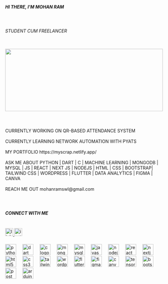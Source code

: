 <br clear="both">

<h5 align="left">HI THERE, I'M MOHAN RAM</h5>

###

<br clear="both">

<h6 align="left">STUDENT CUM FREELANCER</h6>

###

<br clear="both">


  <img height ="200"  width = "100%" src="https://i.pinimg.com/564x/66/09/7f/66097fb5b2684e1606c2fd986f165bf0.jpg"  />


###

<br clear="both">

<p align="left">CURRENTLY WORKING ON QR-BASED ATTENDANCE SYSTEM<br><br>CURRENTLY LEARNING NETWORK AUTOMATION WITH PYATS<br><br>MY PORTFOLIO https://myscrap.netlify.app/<br><br>ASK ME ABOUT PYTHON | DART | C | MACHINE LEARNING | MONGODB | MYSQL | JS | REACT | NEXT JS | NODEJS | HTML | CSS | BOOTSTRAP| TAILWIND CSS | WORDPRESS | FLUTTER | DATA ANALYTICS | FIGMA | CANVA<br><br>REACH ME OUT mohanramswl@gmail.com</p>

###

<br clear="both">

<h5 align="left">CONNECT WITH ME</h5>

###

<br clear="both">

<div align="left">
  <a href="https://linkedin.com/in/https://www.linkedin.com/in/mohan-ram-s-3955a4215/" target="_blank">
    <img src="https://img.shields.io/static/v1?message=LinkedIn&logo=linkedin&label=&color=0077B5&logoColor=white&labelColor=&style=for-the-badge" height="25" alt="linkedin logo"  />
  </a>
  <a href="https://instagram.com/__.mohanram.__" target="_blank">
    <img src="https://img.shields.io/static/v1?message=Instagram&logo=instagram&label=&color=E4405F&logoColor=white&labelColor=&style=for-the-badge" height="25" alt="instagram logo"  />
  </a>
</div>

###

<div align="left">
  <img src="https://cdn.jsdelivr.net/gh/devicons/devicon/icons/python/python-original.svg" height="35" alt="python logo"  />
  <img width="12" />
  <img src="https://cdn.jsdelivr.net/gh/devicons/devicon/icons/dart/dart-original.svg" height="35" alt="dart logo"  />
  <img width="12" />
  <img src="https://skillicons.dev/icons?i=c" height="35" alt="c logo"  />
  <img width="12" />
  <img src="https://cdn.jsdelivr.net/gh/devicons/devicon/icons/mongodb/mongodb-original.svg" height="35" alt="mongodb logo"  />
  <img width="12" />
  <img src="https://skillicons.dev/icons?i=mysql" height="35" alt="mysql logo"  />
  <img width="12" />
  <img src="https://cdn.jsdelivr.net/gh/devicons/devicon/icons/javascript/javascript-original.svg" height="35" alt="javascript logo"  />
  <img width="12" />
  <img src="https://cdn.jsdelivr.net/gh/devicons/devicon/icons/nodejs/nodejs-original.svg" height="35" alt="nodejs logo"  />
  <img width="12" />
  <img src="https://cdn.jsdelivr.net/gh/devicons/devicon/icons/react/react-original.svg" height="35" alt="react logo"  />
  <img width="12" />
  <img src="https://skillicons.dev/icons?i=nextjs" height="35" alt="nextjs logo"  />
  <img width="12" />
  <img src="https://cdn.simpleicons.org/html5/E34F26" height="35" alt="html5 logo"  />
  <img width="12" />
  <img src="https://cdn.simpleicons.org/css3/1572B6" height="35" alt="css3 logo"  />
  <img width="12" />
  <img src="https://cdn.simpleicons.org/tailwindcss/06B6D4" height="35" alt="tailwindcss logo"  />
  <img width="12" />
  <img src="https://cdn.simpleicons.org/wordpress/21759B" height="35" alt="wordpress logo"  />
  <img width="12" />
  <img src="https://cdn.simpleicons.org/flutter/02569B" height="35" alt="flutter logo"  />
  <img width="12" />
  <img src="https://cdn.simpleicons.org/figma/F24E1E" height="35" alt="figma logo"  />
  <img width="12" />
  <img src="https://cdn.simpleicons.org/canva/00C4CC" height="35" alt="canva logo"  />
  <img width="12" />
  <img src="https://cdn.simpleicons.org/tensorflow/FF6F00" height="35" alt="tensorflow logo"  />
  <img width="12" />
  <img src="https://skillicons.dev/icons?i=bootstrap" height="35" alt="bootstrap logo"  />
  <img width="12" />
  <img src="https://skillicons.dev/icons?i=postman" height="35" alt="postman logo"  />
  <img width="12" />
  <img src="https://cdn.simpleicons.org/arduino/00979D" height="35" alt="arduino logo"  />
</div>

###
